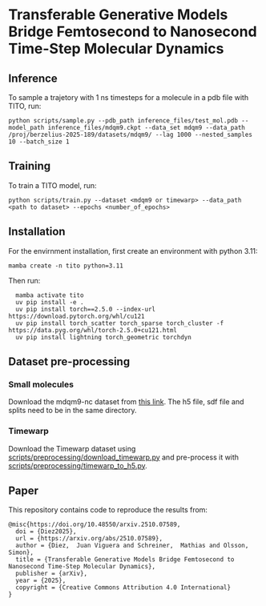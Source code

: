 # Transferable Generative Models Bridge Femtosecond to Nanosecond Time-Step Molecular Dynamics

## Inference
To sample a trajetory with 1 ns timesteps for a molecule in a pdb file with TITO, run:
```
python scripts/sample.py --pdb_path inference_files/test_mol.pdb --model_path inference_files/mdqm9.ckpt --data_set mdqm9 --data_path /proj/berzelius-2025-189/datasets/mdqm9/ --lag 1000 --nested_samples 10 --batch_size 1 
```

## Training
To train a TITO model, run:
```
python scripts/train.py --dataset <mdqm9 or timewarp> --data_path <path to dataset> --epochs <number_of_epochs>
```

## Installation
For the envirnment installation, first create an environment with python 3.11:
 ```
mamba create -n tito python=3.11
  ```
Then run:
```
  mamba activate tito
  uv pip install -e .
  uv pip install torch==2.5.0 --index-url https://download.pytorch.org/whl/cu121
  uv pip install torch_scatter torch_sparse torch_cluster -f https://data.pyg.org/whl/torch-2.5.0+cu121.html
  uv pip install lightning torch_geometric torchdyn
```

## Dataset pre-processing
### Small molecules
Download the mdqm9-nc dataset from [this link](https://github.com/olsson-group/mdqm9-nc-loaders). The h5 file, sdf file and splits need to be in the same directory.
### Timewarp
Download the Timewarp dataset using [scripts/preprocessing/download_timewarp.py](scripts/preprocessing/download_timewarp.py) and pre-process it with [scripts/preprocessing/timewarp_to_h5.py](scripts/preprocessing/timewarp_to_h5.py).

## Paper

This repository contains code to reproduce the results from:

```
@misc{https://doi.org/10.48550/arxiv.2510.07589,
  doi = {Diez2025},
  url = {https://arxiv.org/abs/2510.07589},
  author = {Diez,  Juan Viguera and Schreiner,  Mathias and Olsson,  Simon},
  title = {Transferable Generative Models Bridge Femtosecond to Nanosecond Time-Step Molecular Dynamics},
  publisher = {arXiv},
  year = {2025},
  copyright = {Creative Commons Attribution 4.0 International}
}
```

